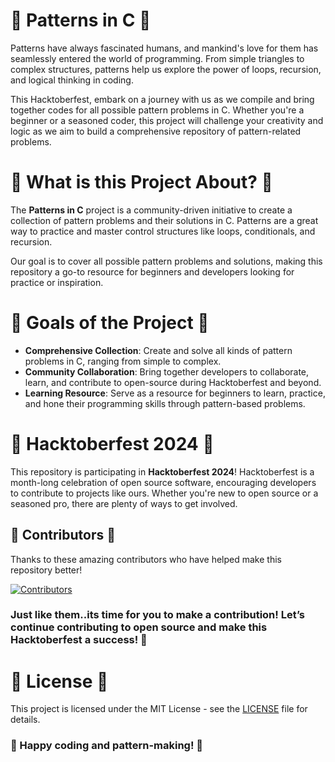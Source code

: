 # 🌟 Patterns in C 🌟
Patterns have always fascinated humans, and mankind's love for them has seamlessly entered the world of programming. From simple triangles to complex structures, patterns help us explore the power of loops, recursion, and logical thinking in coding.

This Hacktoberfest, embark on a journey with us as we compile and bring together codes for all possible pattern problems in C. Whether you're a beginner or a seasoned coder, this project will challenge your creativity and logic as we aim to build a comprehensive repository of pattern-related problems.

# 🚀 What is this Project About? 🚀

The **Patterns in C** project is a community-driven initiative to create a collection of pattern problems and their solutions in C. Patterns are a great way to practice and master control structures like loops, conditionals, and recursion. 

Our goal is to cover all possible pattern problems and solutions, making this repository a go-to resource for beginners and developers looking for practice or inspiration.
# 🎯 Goals of the Project 🎯

- **Comprehensive Collection**: Create and solve all kinds of pattern problems in C, ranging from simple to complex.
- **Community Collaboration**: Bring together developers to collaborate, learn, and contribute to open-source during Hacktoberfest and beyond.
- **Learning Resource**: Serve as a resource for beginners to learn, practice, and hone their programming skills through pattern-based problems.
# 🐧 Hacktoberfest 2024 🐧

This repository is participating in **Hacktoberfest 2024**! Hacktoberfest is a month-long celebration of open source software, encouraging developers to contribute to projects like ours. Whether you're new to open source or a seasoned pro, there are plenty of ways to get involved.

## 🏅 Contributors 🏅

Thanks to these amazing contributors who have helped make this repository better!

[![Contributors](https://contrib.rocks/image?repo=deveshvaidyaofficial/patternsinc)](https://github.com/deveshvaidyaofficial/patternsinc/graphs/contributors)

### Just like them..its time for you to make a contribution! Let’s continue contributing to open source and make this Hacktoberfest a success! 🙌

# 📝 License 📝

This project is licensed under the MIT License - see the [LICENSE](LICENSE) file for details.


 ### 🎨 Happy coding and pattern-making! 🎨
